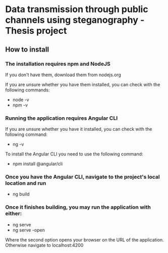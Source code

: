 # Data transmission through public channels using steganography - Thesis project

## How to install

### The installation requires npm and NodeJS
If you don't have them, download them from nodejs.org

If you are unsure whether you have them installed, you can check with the following commands: 
- node -v
- npm -v

### Running the application requires Angular CLI
If you are unsure whether you have it installed, you can check with the following command: 
- ng -v

To install the Angular CLI you need to use the following command: 
- npm install @angular/cli

### Once you have the Angular CLI, navigate to the project's local location and run 
- ng build

### Once it finishes building, you may run the application with either:
- ng serve
- ng serve -open

Where the second option opens your browser on the URL of the application.
Otherwise navigate to localhost:4200


